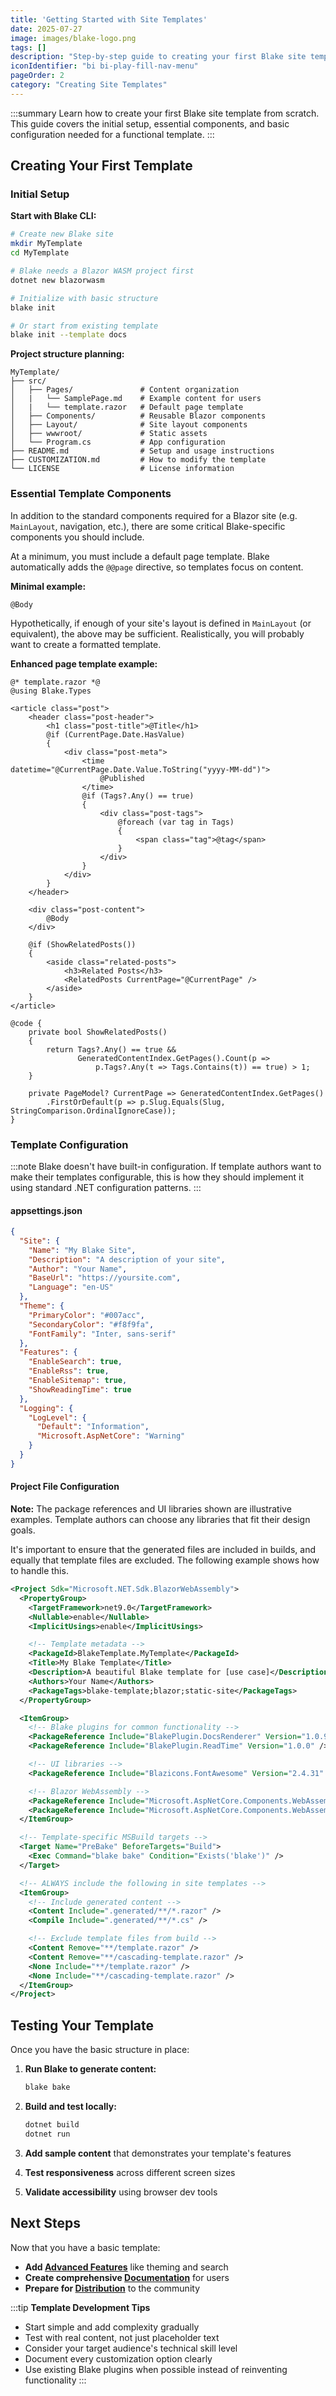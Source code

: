 ```yaml
---
title: 'Getting Started with Site Templates'
date: 2025-07-27
image: images/blake-logo.png
tags: []
description: "Step-by-step guide to creating your first Blake site template, from initial setup to essential components."
iconIdentifier: "bi bi-play-fill-nav-menu"
pageOrder: 2
category: "Creating Site Templates"
---
```


:::summary
Learn how to create your first Blake site template from scratch. This guide covers the initial setup, essential components, and basic configuration needed for a functional template.
:::

## Creating Your First Template

### Initial Setup

**Start with Blake CLI:**

```bash
# Create new Blake site
mkdir MyTemplate
cd MyTemplate

# Blake needs a Blazor WASM project first
dotnet new blazorwasm

# Initialize with basic structure
blake init

# Or start from existing template
blake init --template docs
```

**Project structure planning:**

```tree
MyTemplate/
├── src/
│   ├── Pages/               # Content organization
│   |   └── SamplePage.md    # Example content for users
│   |   └── template.razor   # Default page template
│   ├── Components/          # Reusable Blazor components
│   ├── Layout/              # Site layout components
│   ├── wwwroot/             # Static assets
│   └── Program.cs           # App configuration
├── README.md                # Setup and usage instructions
├── CUSTOMIZATION.md         # How to modify the template
└── LICENSE                  # License information
```

### Essential Template Components

In addition to the standard components required for a Blazor site (e.g. `MainLayout`, navigation, etc.), there are some critical Blake-specific components you should include.

At a minimum, you must include a default page template. Blake automatically adds the `@@page` directive, so templates focus on content.

**Minimal example:**

```razor
@Body
```

Hypothetically, if enough of your site's layout is defined in `MainLayout` (or equivalent), the above may be sufficient. Realistically, you will probably want to create a formatted template.

**Enhanced page template example:**

```razor
@* template.razor *@
@using Blake.Types

<article class="post">
    <header class="post-header">
        <h1 class="post-title">@Title</h1>
        @if (CurrentPage.Date.HasValue)
        {
            <div class="post-meta">
                <time datetime="@CurrentPage.Date.Value.ToString("yyyy-MM-dd")">
                    @Published
                </time>
                @if (Tags?.Any() == true)
                {
                    <div class="post-tags">
                        @foreach (var tag in Tags)
                        {
                            <span class="tag">@tag</span>
                        }
                    </div>
                }
            </div>
        }
    </header>

    <div class="post-content">
        @Body
    </div>

    @if (ShowRelatedPosts())
    {
        <aside class="related-posts">
            <h3>Related Posts</h3>
            <RelatedPosts CurrentPage="@CurrentPage" />
        </aside>
    }
</article>

@code {
    private bool ShowRelatedPosts()
    {
        return Tags?.Any() == true &&
               GeneratedContentIndex.GetPages().Count(p =>
                   p.Tags?.Any(t => Tags.Contains(t)) == true) > 1;
    }

    private PageModel? CurrentPage => GeneratedContentIndex.GetPages()
        .FirstOrDefault(p => p.Slug.Equals(Slug, StringComparison.OrdinalIgnoreCase));
}
```

### Template Configuration

:::note
Blake doesn't have built-in configuration. If template authors want to make their templates configurable, this is how they should implement it using standard .NET configuration patterns.
:::

#### appsettings.json

```json
{
  "Site": {
    "Name": "My Blake Site",
    "Description": "A description of your site",
    "Author": "Your Name",
    "BaseUrl": "https://yoursite.com",
    "Language": "en-US"
  },
  "Theme": {
    "PrimaryColor": "#007acc",
    "SecondaryColor": "#f8f9fa",
    "FontFamily": "Inter, sans-serif"
  },
  "Features": {
    "EnableSearch": true,
    "EnableRss": true,
    "EnableSitemap": true,
    "ShowReadingTime": true
  },
  "Logging": {
    "LogLevel": {
      "Default": "Information",
      "Microsoft.AspNetCore": "Warning"
    }
  }
}
```

#### Project File Configuration

**Note:** The package references and UI libraries shown are illustrative examples. Template authors can choose any libraries that fit their design goals.

It's important to ensure that the generated files are included in builds, and equally that template files are excluded. The following example shows how to handle this.

```xml
<Project Sdk="Microsoft.NET.Sdk.BlazorWebAssembly">
  <PropertyGroup>
    <TargetFramework>net9.0</TargetFramework>
    <Nullable>enable</Nullable>
    <ImplicitUsings>enable</ImplicitUsings>

    <!-- Template metadata -->
    <PackageId>BlakeTemplate.MyTemplate</PackageId>
    <Title>My Blake Template</Title>
    <Description>A beautiful Blake template for [use case]</Description>
    <Authors>Your Name</Authors>
    <PackageTags>blake-template;blazor;static-site</PackageTags>
  </PropertyGroup>

  <ItemGroup>
    <!-- Blake plugins for common functionality -->
    <PackageReference Include="BlakePlugin.DocsRenderer" Version="1.0.9" />
    <PackageReference Include="BlakePlugin.ReadTime" Version="1.0.0" />

    <!-- UI libraries -->
    <PackageReference Include="Blazicons.FontAwesome" Version="2.4.31" />

    <!-- Blazor WebAssembly -->
    <PackageReference Include="Microsoft.AspNetCore.Components.WebAssembly" Version="9.0.8" />
    <PackageReference Include="Microsoft.AspNetCore.Components.WebAssembly.DevServer" Version="9.0.8" PrivateAssets="all" />
  </ItemGroup>

  <!-- Template-specific MSBuild targets -->
  <Target Name="PreBake" BeforeTargets="Build">
    <Exec Command="blake bake" Condition="Exists('blake')" />
  </Target>

  <!-- ALWAYS include the following in site templates -->
  <ItemGroup>
    <!-- Include generated content -->
    <Content Include=".generated/**/*.razor" />
    <Compile Include=".generated/**/*.cs" />

    <!-- Exclude template files from build -->
    <Content Remove="**/template.razor" />
    <Content Remove="**/cascading-template.razor" />
    <None Include="**/template.razor" />
    <None Include="**/cascading-template.razor" />
  </ItemGroup>
</Project>
```

## Testing Your Template

Once you have the basic structure in place:

1. **Run Blake to generate content:**
   ```bash
   blake bake
   ```

2. **Build and test locally:**
   ```bash
   dotnet build
   dotnet run
   ```

3. **Add sample content** that demonstrates your template's features

4. **Test responsiveness** across different screen sizes

5. **Validate accessibility** using browser dev tools

## Next Steps

Now that you have a basic template:

- **Add [Advanced Features](/pages/6%20creating%20site%20templates/advanced-features)** like theming and search
- **Create comprehensive [Documentation](/pages/6%20creating%20site%20templates/documentation)** for users
- **Prepare for [Distribution](/pages/6%20creating%20site%20templates/distribution)** to the community

:::tip
**Template Development Tips**

- Start simple and add complexity gradually
- Test with real content, not just placeholder text
- Consider your target audience's technical skill level
- Document every customization option clearly
- Use existing Blake plugins when possible instead of reinventing functionality
:::